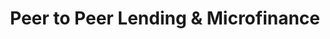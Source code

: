 ---
title:      Peer to Peer Lending & Microfinance
caption:    Providing Alternative Financial Services<br/>To build small business throughout China <br/>
image:      images/slider/slider2.jpg
thumb:      images/slider/slider2.jpg
transition: fade
speed:      300
sort:       2
---